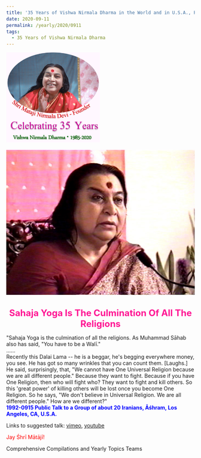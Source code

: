 ```yaml
---
title: '35 Years of Vishwa Nirmala Dharma in the World and in U.S.A., Post 16'
date: 2020-09-11
permalink: /yearly/2020/0911
tags:
  - 35 Years of Vishwa Nirmala Dharma
---
```


<div style="text-align: left"><img src="/images/Celebrating35YearsVishwaNirmalaDharma.png" width="250" /></div><br>

<div style="text-align: center"><img src="/images/image494.png" /></div>

<br>
<p style="color:DeepPink; text-align:center">
<font size="+2"><b>Sahaja Yoga Is The Culmination Of All The Religions</b><br></font>
</p>

<p>
"Sahaja Yoga is the culmination of all the religions. As Muhammad Sāhab also has said, "You have to be a Walī."<br>
......<br>
Recently this Dalai Lama -- he is a beggar, he's begging everywhere money, you see. He has got so many wrinkles that you can count them. [Laughs.] He said, surprisingly, that, "We cannot have One Universal Religion because we are all different people." Because they want to fight. Because if you have One Religion, then who will fight who? They want to fight and kill others. So this 'great power' of killing others will be lost once you become One Religion. So he says, "We don't believe in Universal Religion. We are all different people." How are we different?"<br>
<font color="blue"><b>1992-0915 Public Talk to a Group of about 20 Iranians, Āśhram, Los Angeles, CA, U.S.A.</b></font><br>
</p>

Links to suggested talk: <a href="https://vimeo.com/215924726"> vimeo</a>, <a href="https://www.youtube.com/watch?v=_bK46Me3iE0"> youtube</a><br>

<p style="color:red;">Jay Śhrī Mātājī!<br></p>

Comprehensive Compilations and Yearly Topics Teams

